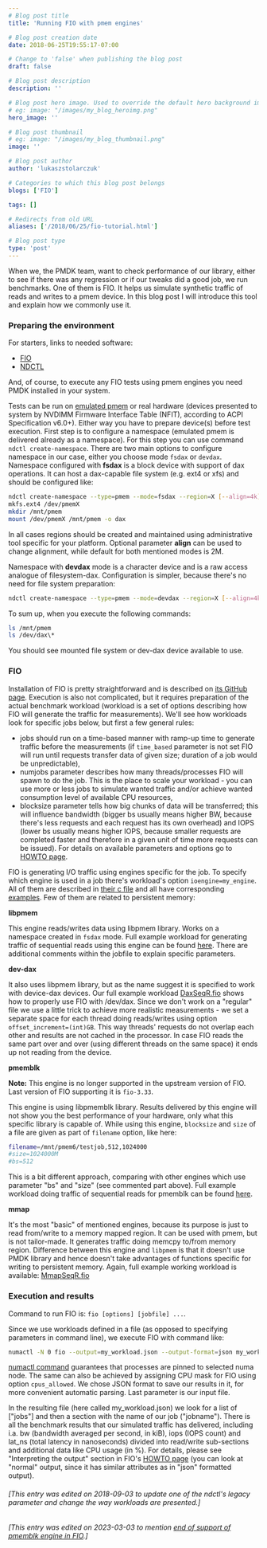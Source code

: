 ```yaml
---
# Blog post title
title: 'Running FIO with pmem engines'

# Blog post creation date
date: 2018-06-25T19:55:17-07:00

# Change to 'false' when publishing the blog post
draft: false

# Blog post description
description: ''

# Blog post hero image. Used to override the default hero background image.
# eg: image: "/images/my_blog_heroimg.png"
hero_image: ''

# Blog post thumbnail
# eg: image: "/images/my_blog_thumbnail.png"
image: ''

# Blog post author
author: 'lukaszstolarczuk'

# Categories to which this blog post belongs
blogs: ['FIO']

tags: []

# Redirects from old URL
aliases: ['/2018/06/25/fio-tutorial.html']

# Blog post type
type: 'post'
---
```


When we, the PMDK team, want to check performance of our library, either to see
if there was any regression or if our tweaks did a good job, we run benchmarks.
One of them is FIO. It helps us simulate synthetic traffic of reads and writes
to a pmem device. In this blog post I will introduce this tool and explain how
we commonly use it.

### Preparing the environment

For starters, links to needed software:

- [FIO][1fiolink]
- [NDCTL][ndctllnk]

And, of course, to execute any FIO tests using pmem engines you need PMDK
installed in your system.

Tests can be run on [emulated pmem][13rde117] or real hardware (devices
presented to system by NVDIMM Firmware Interface Table (NFIT), according to ACPI
Specification v6.0+). Either way you have to prepare device(s) before test
execution. First step is to configure a namespace (emulated pmem is delivered
already as a namespace). For this step you can use command `ndctl create-namespace`. There are two main options to configure namespace in our
case, either you choose mode `fsdax` or `devdax`. Namespace configured with
**fsdax** is a block device with support of dax operations. It can host a
dax-capable file system (e.g. ext4 or xfs) and should be configured like:
```bash
ndctl create-namespace --type=pmem --mode=fsdax --region=X [--align=4k]
mkfs.ext4 /dev/pmemX
mkdir /mnt/pmem
mount /dev/pmemX /mnt/pmem -o dax
```

In all cases regions should be created and maintained using administrative tool
specific for your platform. Optional parameter **align** can be used to change
alignment, while default for both mentioned modes is 2M.

Namespace with **devdax** mode is a character device and is a raw access
analogue of filesystem-dax. Configuration is simpler, because there's no need
for file system preparation:
```bash
ndctl create-namespace --type=pmem --mode=devdax --region=X [--align=4k]
```

To sum up, when you execute the following commands:
```bash
ls /mnt/pmem
ls /dev/dax\*
```

You should see mounted file system or dev-dax device available to use.

### FIO

Installation of FIO is pretty straightforward and is described on [its
GitHub page][1fiolink]. Execution is also not complicated, but it
requires preparation of the actual benchmark workload (workload is a set
of options describing how FIO will generate the traffic for
measurements). We'll see how workloads look for specific jobs below, but
first a few general rules:

- jobs should run on a time-based manner with ramp-up time to generate traffic
  before the measurements (if `time_based` parameter is not set FIO will run until
  requests transfer data of given size; duration of a job would be unpredictable),
- numjobs parameter describes how many threads/processes FIO will spawn to do
  the job. This is the place to scale your workload - you can use more or less
  jobs to simulate wanted traffic and/or achieve wanted consumption level of
  available CPU resources,
- blocksize parameter tells how big chunks of data will be transferred; this
  will influence bandwidth (bigger bs usually means higher BW, because there's
  less requests and each request has its own overhead) and IOPS (lower bs usually
  means higher IOPS, because smaller requests are completed faster and therefore
  in a given unit of time more requests can be issued).
  For details on available parameters and options go to [HOWTO page][191te3w1].

FIO is generating I/O traffic using engines specific for the job. To specify
which engine is used in a job there's workload's option `ioengine=my_engine`.
All of them are described in [their c file][44ku0112] and all have corresponding
[examples][55ku0123]. Few of them are related to persistent memory:

**libpmem**

This engine reads/writes data using libpmem library. Works on a namespace
created in `fsdax` mode. Full example workload for generating traffic of
sequential reads using this engine can be found [here][fiolibpm]. There are
additional comments within the jobfile to explain specific parameters.

**dev-dax**

It also uses libpmem library, but as the name suggest it is specified to work
with device-dax devices. Our full example workload [DaxSeqR.fio][fiodevdx]
shows how to properly use FIO with /dev/dax. Since we don't work on a "regular"
file we use a little trick to achieve more realistic measurements - we set a
separate space for each thread doing reads/writes using option
`offset_increment=(int)GB`. This way threads' requests do not overlap each
other and results are not cached in the processor. In case FIO reads the same
part over and over (using different threads on the same space) it ends up not
reading from the device.

**pmemblk**

**Note:**
This engine is no longer supported in the upstream version of FIO. Last version
of FIO supporting it is `fio-3.33`.

This engine is using libpmemblk library. Results delivered by this engine will
not show you the best performance of your hardware, only what this specific
library is capable of. While using this engine, `blocksize` and
`size` of a file are given as part of `filename` option, like here:
```bash
filename=/mnt/pmem6/testjob,512,1024000
#size=1024000M
#bs=512
```

This is a bit different approach, comparing with other engines which use
parameter "bs" and "size" (see commented part above). Full example workload
doing traffic of sequential reads for pmemblk can be found [here][fiopmblk].

**mmap**

It's the most "basic" of mentioned engines, because its purpose is just to read
from/write to a memory mapped region. It can be used with pmem, but is not
tailor-made. It generates traffic doing memcpy to/from memory region. Difference
between this engine and `libpmem` is that it doesn't use PMDK library and hence
doesn't take advantages of functions specific for writing to persistent memory.
Again, full example working workload is available: [MmapSeqR.fio][fiommap1]

### Execution and results

Command to run FIO is: `fio [options] [jobfile] ...`.

Since we use workloads defined in a file (as opposed to specifying parameters
in command line), we execute FIO with command like:

```bash
numactl -N 0 fio --output=my_workload.json --output-format=json my_workload.fio
```

[numactl command][nctl1234] guarantees that processes are pinned to selected
numa node. The same can also be achieved by assigning CPU mask for FIO using
option `cpus_allowed`. We chose JSON format to save our results in
it, for more convenient automatic parsing. Last parameter is our input file.

In the resulting file (here called my_workload.json) we look for a list
of ["jobs"] and then a section with the name of our job ("jobname").
There is all the benchmark results that our simulated traffic has
delivered, including i.a. bw (bandwidth averaged per second, in kiB),
iops (IOPS count) and lat_ns (total latency in nanoseconds) divided into
read/write sub-sections and additional data like CPU usage (in %). For
details, please see "Interpreting the output" section in FIO's [HOWTO
page][191te3w2] (you can look at "normal" output, since it has similar
attributes as in "json" formatted output).

###### [This entry was edited on 2018-09-03 to update one of the ndctl's legacy parameter and change the way workloads are presented.]
###### [This entry was edited on 2023-03-03 to mention [end of support of pmemblk engine in FIO](https://github.com/axboe/fio/pull/1519).]

[1fiolink]: https://github.com/axboe/fio
[ndctllnk]: https://github.com/pmem/ndctl
[13rde117]: /blog/2016/02/how-to-emulate-persistent-memory
[191te3w1]: https://github.com/axboe/fio/blob/master/HOWTO
[191te3w2]: https://github.com/axboe/fio/blob/master/HOWTO#L3292
[44ku0112]: https://github.com/axboe/fio/tree/master/engines
[55ku0123]: https://github.com/axboe/fio/tree/master/examples
[nctl1234]: https://linux.die.net/man/8/numactl
[fiolibpm]: https://gist.github.com/lukaszstolarczuk/b358293ad818447f0f0388161bbaa332
[fiodevdx]: https://gist.github.com/lukaszstolarczuk/d78d069eaedbe8e35024ef23fcaa5bed
[fiopmblk]: https://gist.github.com/lukaszstolarczuk/b97f2650a29233e7a8aa0dee26892339
[fiommap1]: https://gist.github.com/lukaszstolarczuk/939a1241485d51ec7947ad9caf26d00b
